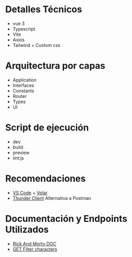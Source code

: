 # Detalles Técnicos

- vue 3 
- Typescript 
- Vite 
- Axios
- Tailwind + Custom css

# Arquitectura por capas

- Application 
- Interfaces
- Constants
- Router
- Types
- UI

# Script de ejecución

- dev
- build
- preview
- lint:js

# Recomendaciones

- [VS Code](https://code.visualstudio.com/) + [Volar](https://marketplace.visualstudio.com/items?itemName=Vue.volar)
- [Thunder Client](https://marketplace.visualstudio.com/items?itemName=rangav.vscode-thunder-client) Alternativa a Postman

# Documentación y Endpoints Utilizados

- [Rick And Morty DOC](https://rickandmortyapi.com/documentation)
- [GET Filter characters](https://rickandmortyapi.com/api/character/?name=rick&status=alive)
 